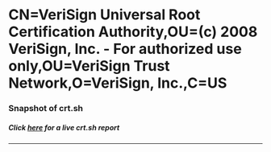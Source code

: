 # CN=VeriSign Universal Root Certification Authority,OU=(c) 2008 VeriSign\, Inc. - For authorized use only,OU=VeriSign Trust Network,O=VeriSign\, Inc.,C=US
### Snapshot of crt.sh
##### Click [here](https://crt.sh/?q=Serial_030D523C2E7AE7DDD9099F6F08D1CAC1) for a live crt.sh report

---

